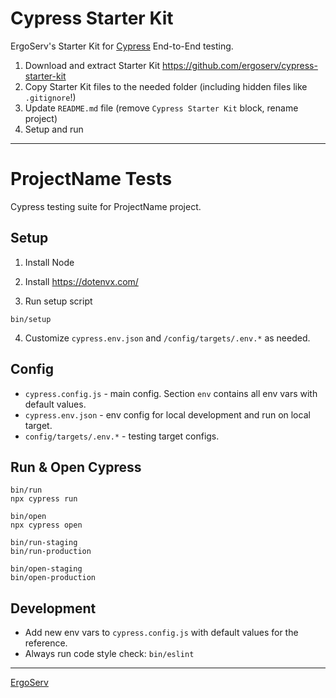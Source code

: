 # Cypress Starter Kit

ErgoServ's Starter Kit for [Cypress](https://www.cypress.io/) End-to-End testing.

1. Download and extract Starter Kit https://github.com/ergoserv/cypress-starter-kit
2. Copy Starter Kit files to the needed folder (including hidden files like `.gitignore`!)
3. Update `README.md` file (remove `Cypress Starter Kit` block, rename project)
4. Setup and run

---

# ProjectName Tests

Cypress testing suite for ProjectName project.


## Setup

1. Install Node

2. Install https://dotenvx.com/

3. Run setup script
```shell
bin/setup
```

4. Customize `cypress.env.json` and `/config/targets/.env.*` as needed.


## Config

- `cypress.config.js` - main config. Section `env` contains all env vars with default values.
- `cypress.env.json` - env config for local development and run on local target.
- `config/targets/.env.*` - testing target configs.


## Run & Open Cypress

```shell
bin/run
npx cypress run

bin/open
npx cypress open
```

```
bin/run-staging
bin/run-production

bin/open-staging
bin/open-production
```

## Development

- Add new env vars to `cypress.config.js` with default values for the reference.
- Always run code style check: `bin/eslint`

------

[ErgoServ](https://www.ergoserv.com)
